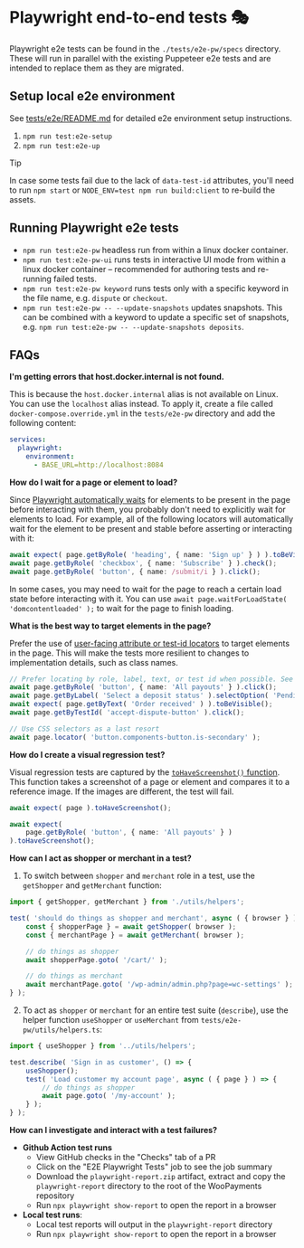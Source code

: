 # Playwright end-to-end tests 🎭

Playwright e2e tests can be found in the `./tests/e2e-pw/specs` directory. These will run in parallel with the existing Puppeteer e2e tests and are intended to replace them as they are migrated.

## Setup local e2e environment

See [tests/e2e/README.md](/tests/e2e/README.md) for detailed e2e environment setup instructions.

1. `npm run test:e2e-setup`
1. `npm run test:e2e-up`

> [!TIP]
> In case some tests fail due to the lack of `data-test-id` attributes, you'll need to run `npm start` or `NODE_ENV=test npm run build:client` to re-build the assets.

## Running Playwright e2e tests

-   `npm run test:e2e-pw` headless run from within a linux docker container.
-   `npm run test:e2e-pw-ui` runs tests in interactive UI mode from within a linux docker container – recommended for authoring tests and re-running failed tests.
-   `npm run test:e2e-pw keyword` runs tests only with a specific keyword in the file name, e.g. `dispute` or `checkout`.
-   `npm run test:e2e-pw -- --update-snapshots` updates snapshots. This can be combined with a keyword to update a specific set of snapshots, e.g. `npm run test:e2e-pw -- --update-snapshots deposits`.

## FAQs

**I'm getting errors that host.docker.internal is not found.**

This is because the `host.docker.internal` alias is not available on Linux. You can use the `localhost` alias instead. To apply it, create a file called `docker-compose.override.yml` in the `tests/e2e-pw` directory and add the following content:

```yaml
services:
  playwright:
    environment:
      - BASE_URL=http://localhost:8084
```

**How do I wait for a page or element to load?**

Since [Playwright automatically waits](https://playwright.dev/docs/actionability) for elements to be present in the page before interacting with them, you probably don't need to explicitly wait for elements to load. For example, all of the following locators will automatically wait for the element to be present and stable before asserting or interacting with it:

```ts
await expect( page.getByRole( 'heading', { name: 'Sign up' } ) ).toBeVisible();
await page.getByRole( 'checkbox', { name: 'Subscribe' } ).check();
await page.getByRole( 'button', { name: /submit/i } ).click();
```

In some cases, you may need to wait for the page to reach a certain load state before interacting with it. You can use `await page.waitForLoadState( 'domcontentloaded' );` to wait for the page to finish loading.

**What is the best way to target elements in the page?**

Prefer the use of [user-facing attribute or test-id locators](https://playwright.dev/docs/locators#locating-elements) to target elements in the page. This will make the tests more resilient to changes to implementation details, such as class names.

```ts
// Prefer locating by role, label, text, or test id when possible. See https://playwright.dev/docs/locators
await page.getByRole( 'button', { name: 'All payouts' } ).click();
await page.getByLabel( 'Select a deposit status' ).selectOption( 'Pending' );
await expect( page.getByText( 'Order received' ) ).toBeVisible();
await page.getByTestId( 'accept-dispute-button' ).click();

// Use CSS selectors as a last resort
await page.locator( 'button.components-button.is-secondary' );
```

**How do I create a visual regression test?**

Visual regression tests are captured by the [`toHaveScreenshot()` function](https://playwright.dev/docs/api/class-pageassertions#page-assertions-to-have-screenshot-2). This function takes a screenshot of a page or element and compares it to a reference image. If the images are different, the test will fail.

```ts
await expect( page ).toHaveScreenshot();

await expect(
	page.getByRole( 'button', { name: 'All payouts' } )
).toHaveScreenshot();
```

**How can I act as shopper or merchant in a test?**

1. To switch between `shopper` and `merchant` role in a test, use the `getShopper` and `getMerchant` function:

```ts
import { getShopper, getMerchant } from './utils/helpers';

test( 'should do things as shopper and merchant', async ( { browser } ) => {
	const { shopperPage } = await getShopper( browser );
	const { merchantPage } = await getMerchant( browser );

	// do things as shopper
	await shopperPage.goto( '/cart/' );

	// do things as merchant
	await merchantPage.goto( '/wp-admin/admin.php?page=wc-settings' );
} );
```

2. To act as `shopper` or `merchant` for an entire test suite (`describe`), use the helper function `useShopper` or `useMerchant` from `tests/e2e-pw/utils/helpers.ts`:

```ts
import { useShopper } from '../utils/helpers';

test.describe( 'Sign in as customer', () => {
	useShopper();
	test( 'Load customer my account page', async ( { page } ) => {
		// do things as shopper
		await page.goto( '/my-account' );
	} );
} );
```

**How can I investigate and interact with a test failures?**

-   **Github Action test runs**
    -   View GitHub checks in the "Checks" tab of a PR
    -   Click on the "E2E Playwright Tests" job to see the job summary
    -   Download the `playwright-report.zip` artifact, extract and copy the `playwright-report` directory to the root of the WooPayments repository
    -   Run `npx playwright show-report` to open the report in a browser
-   **Local test runs**:
    -   Local test reports will output in the `playwright-report` directory
    -   Run `npx playwright show-report` to open the report in a browser
